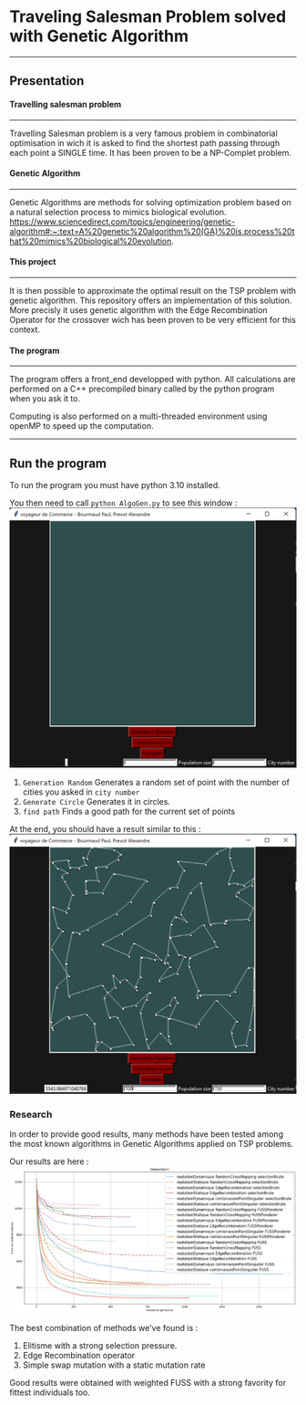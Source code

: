 # Traveling Salesman Problem solved with Genetic Algorithm
---
## Presentation

#### Travelling salesman problem
---
Travelling Salesman problem is a very famous problem in combinatorial optimisation in wich it is asked to find the shortest path passing through each point a SINGLE time. It has been proven to be a NP-Complet problem.

#### Genetic Algorithm
---
Genetic Algorithms are methods for solving optimization problem based on a natural selection process to mimics biological evolution.
https://www.sciencedirect.com/topics/engineering/genetic-algorithm#:~:text=A%20genetic%20algorithm%20(GA)%20is,process%20that%20mimics%20biological%20evolution.

#### This project
---
It is then possible to approximate the optimal result on the TSP problem with genetic algorithm. This repository offers an implementation of this solution. More precisly it uses genetic algorithm with the Edge Recombination Operator for the crossover wich has been proven to be very efficient for this context.

#### The program
---
The program offers a front_end developped with python. All calculations are performed on a C++ precompiled binary called by the python program when you ask it to.

Computing is also performed on a multi-threaded environment using openMP to speed up the computation.

---
## Run the program
To run the program you must have python 3.10 installed.

You then need to call ```python AlgoGen.py``` to see this window :
![Program GUI](images/window.png)

1. ```Generation Random``` Generates a random set of point with the number of cities you asked in ```city number```
2. ```Generate Circle``` Generates it in circles.
3. ```find path``` Finds a good path for the current set of points

At the end, you should have a result similar to this :
![Program Result Example](images/Results.png)


### Research

In order to provide good results, many methods have been tested among the most known algorithms in Genetic Algorithms applied on TSP problems.

Our results are here :
![Research results](images/comparisons.png)

The best combination of methods we've found is :
 1. Elitisme with a strong selection pressure.
 2. Edge Recombination operator
 3. Simple swap mutation with a static mutation rate

 Good results were obtained with weighted FUSS with a strong favority for fittest individuals too.